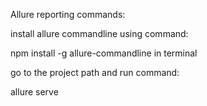 Allure reporting commands:

install allure commandline using command: 

npm install -g allure-commandline in terminal 

go to the project path and run command: 

allure serve 